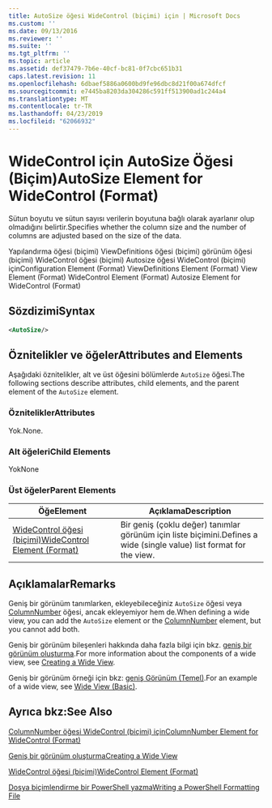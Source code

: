 ```yaml
---
title: AutoSize öğesi WideControl (biçimi) için | Microsoft Docs
ms.custom: ''
ms.date: 09/13/2016
ms.reviewer: ''
ms.suite: ''
ms.tgt_pltfrm: ''
ms.topic: article
ms.assetid: def37479-7b6e-40cf-bc81-0f7cbc651b31
caps.latest.revision: 11
ms.openlocfilehash: 6dbaef5886a0600bd9fe96dbc8d21f00a674dfcf
ms.sourcegitcommit: e7445ba8203da304286c591ff513900ad1c244a4
ms.translationtype: MT
ms.contentlocale: tr-TR
ms.lasthandoff: 04/23/2019
ms.locfileid: "62066932"
---
```

# <a name="autosize-element-for-widecontrol-format"></a><span data-ttu-id="6f27a-102">WideControl için AutoSize Öğesi (Biçim)</span><span class="sxs-lookup"><span data-stu-id="6f27a-102">AutoSize Element for WideControl (Format)</span></span>

<span data-ttu-id="6f27a-103">Sütun boyutu ve sütun sayısı verilerin boyutuna bağlı olarak ayarlanır olup olmadığını belirtir.</span><span class="sxs-lookup"><span data-stu-id="6f27a-103">Specifies whether the column size and the number of columns are adjusted based on the size of the data.</span></span>

<span data-ttu-id="6f27a-104">Yapılandırma öğesi (biçimi) ViewDefinitions öğesi (biçimi) görünüm öğesi (biçimi) WideControl öğesi (biçimi) Autosize öğesi WideControl (biçimi) için</span><span class="sxs-lookup"><span data-stu-id="6f27a-104">Configuration Element (Format) ViewDefinitions Element (Format) View Element (Format) WideControl Element (Format) Autosize Element for WideControl (Format)</span></span>

## <a name="syntax"></a><span data-ttu-id="6f27a-105">Sözdizimi</span><span class="sxs-lookup"><span data-stu-id="6f27a-105">Syntax</span></span>

```xml
<AutoSize/>
```

## <a name="attributes-and-elements"></a><span data-ttu-id="6f27a-106">Öznitelikler ve öğeler</span><span class="sxs-lookup"><span data-stu-id="6f27a-106">Attributes and Elements</span></span>

<span data-ttu-id="6f27a-107">Aşağıdaki öznitelikler, alt ve üst öğesini bölümlerde `AutoSize` öğesi.</span><span class="sxs-lookup"><span data-stu-id="6f27a-107">The following sections describe attributes, child elements, and the parent element of the `AutoSize` element.</span></span>

### <a name="attributes"></a><span data-ttu-id="6f27a-108">Öznitelikler</span><span class="sxs-lookup"><span data-stu-id="6f27a-108">Attributes</span></span>

<span data-ttu-id="6f27a-109">Yok.</span><span class="sxs-lookup"><span data-stu-id="6f27a-109">None.</span></span>

### <a name="child-elements"></a><span data-ttu-id="6f27a-110">Alt öğeleri</span><span class="sxs-lookup"><span data-stu-id="6f27a-110">Child Elements</span></span>

<span data-ttu-id="6f27a-111">Yok</span><span class="sxs-lookup"><span data-stu-id="6f27a-111">None</span></span>

### <a name="parent-elements"></a><span data-ttu-id="6f27a-112">Üst öğeler</span><span class="sxs-lookup"><span data-stu-id="6f27a-112">Parent Elements</span></span>

|<span data-ttu-id="6f27a-113">Öğe</span><span class="sxs-lookup"><span data-stu-id="6f27a-113">Element</span></span>|<span data-ttu-id="6f27a-114">Açıklama</span><span class="sxs-lookup"><span data-stu-id="6f27a-114">Description</span></span>|
|-------------|-----------------|
|[<span data-ttu-id="6f27a-115">WideControl öğesi (biçimi)</span><span class="sxs-lookup"><span data-stu-id="6f27a-115">WideControl Element (Format)</span></span>](./widecontrol-element-format.md)|<span data-ttu-id="6f27a-116">Bir geniş (çoklu değer) tanımlar görünüm için liste biçimini.</span><span class="sxs-lookup"><span data-stu-id="6f27a-116">Defines a wide (single value) list format for the view.</span></span>|

## <a name="remarks"></a><span data-ttu-id="6f27a-117">Açıklamalar</span><span class="sxs-lookup"><span data-stu-id="6f27a-117">Remarks</span></span>

<span data-ttu-id="6f27a-118">Geniş bir görünüm tanımlarken, ekleyebileceğiniz `AutoSize` öğesi veya [ColumnNumber](./columnnumber-element-for-widecontrol-format.md) öğesi, ancak ekleyemiyor hem de.</span><span class="sxs-lookup"><span data-stu-id="6f27a-118">When defining a wide view, you can add the `AutoSize` element or the [ColumnNumber](./columnnumber-element-for-widecontrol-format.md) element, but you cannot add both.</span></span>

<span data-ttu-id="6f27a-119">Geniş bir görünüm bileşenleri hakkında daha fazla bilgi için bkz. [geniş bir görünüm oluşturma](./creating-a-wide-view.md).</span><span class="sxs-lookup"><span data-stu-id="6f27a-119">For more information about the components of a wide view, see [Creating a Wide View](./creating-a-wide-view.md).</span></span>

<span data-ttu-id="6f27a-120">Geniş bir görünüm örneği için bkz: [geniş Görünüm (Temel)](./wide-view-basic.md).</span><span class="sxs-lookup"><span data-stu-id="6f27a-120">For an example of a wide view, see [Wide View (Basic)](./wide-view-basic.md).</span></span>

## <a name="see-also"></a><span data-ttu-id="6f27a-121">Ayrıca bkz:</span><span class="sxs-lookup"><span data-stu-id="6f27a-121">See Also</span></span>

[<span data-ttu-id="6f27a-122">ColumnNumber öğesi WideControl (biçimi) için</span><span class="sxs-lookup"><span data-stu-id="6f27a-122">ColumnNumber Element for WideControl (Format)</span></span>](./columnnumber-element-for-widecontrol-format.md)

[<span data-ttu-id="6f27a-123">Geniş bir görünüm oluşturma</span><span class="sxs-lookup"><span data-stu-id="6f27a-123">Creating a Wide View</span></span>](./creating-a-wide-view.md)

[<span data-ttu-id="6f27a-124">WideControl öğesi (biçimi)</span><span class="sxs-lookup"><span data-stu-id="6f27a-124">WideControl Element (Format)</span></span>](./widecontrol-element-format.md)

[<span data-ttu-id="6f27a-125">Dosya biçimlendirme bir PowerShell yazma</span><span class="sxs-lookup"><span data-stu-id="6f27a-125">Writing a PowerShell Formatting File</span></span>](./writing-a-powershell-formatting-file.md)
